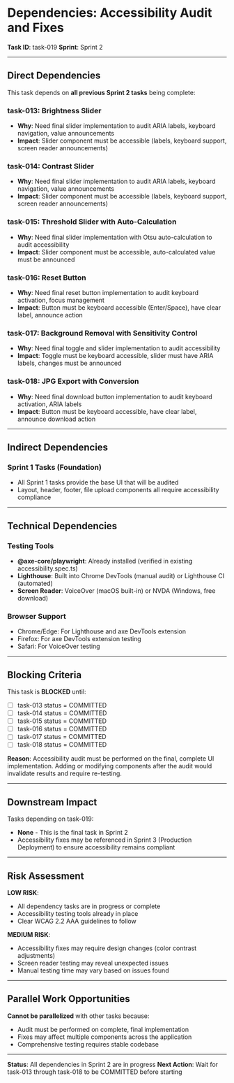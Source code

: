 # Dependencies: Accessibility Audit and Fixes

**Task ID**: task-019
**Sprint**: Sprint 2

---

## Direct Dependencies

This task depends on **all previous Sprint 2 tasks** being complete:

### task-013: Brightness Slider
- **Why**: Need final slider implementation to audit ARIA labels, keyboard navigation, value announcements
- **Impact**: Slider component must be accessible (labels, keyboard support, screen reader announcements)

### task-014: Contrast Slider
- **Why**: Need final slider implementation to audit ARIA labels, keyboard navigation, value announcements
- **Impact**: Slider component must be accessible (labels, keyboard support, screen reader announcements)

### task-015: Threshold Slider with Auto-Calculation
- **Why**: Need final slider implementation with Otsu auto-calculation to audit accessibility
- **Impact**: Slider component must be accessible, auto-calculated value must be announced

### task-016: Reset Button
- **Why**: Need final reset button implementation to audit keyboard activation, focus management
- **Impact**: Button must be keyboard accessible (Enter/Space), have clear label, announce action

### task-017: Background Removal with Sensitivity Control
- **Why**: Need final toggle and slider implementation to audit accessibility
- **Impact**: Toggle must be keyboard accessible, slider must have ARIA labels, changes must be announced

### task-018: JPG Export with Conversion
- **Why**: Need final download button implementation to audit keyboard activation, ARIA labels
- **Impact**: Button must be keyboard accessible, have clear label, announce download action

---

## Indirect Dependencies

### Sprint 1 Tasks (Foundation)
- All Sprint 1 tasks provide the base UI that will be audited
- Layout, header, footer, file upload components all require accessibility compliance

---

## Technical Dependencies

### Testing Tools
- **@axe-core/playwright**: Already installed (verified in existing accessibility.spec.ts)
- **Lighthouse**: Built into Chrome DevTools (manual audit) or Lighthouse CI (automated)
- **Screen Reader**: VoiceOver (macOS built-in) or NVDA (Windows, free download)

### Browser Support
- Chrome/Edge: For Lighthouse and axe DevTools extension
- Firefox: For axe DevTools extension testing
- Safari: For VoiceOver testing

---

## Blocking Criteria

This task is **BLOCKED** until:
- [ ] task-013 status = COMMITTED
- [ ] task-014 status = COMMITTED
- [ ] task-015 status = COMMITTED
- [ ] task-016 status = COMMITTED
- [ ] task-017 status = COMMITTED
- [ ] task-018 status = COMMITTED

**Reason**: Accessibility audit must be performed on the final, complete UI implementation. Adding or modifying components after the audit would invalidate results and require re-testing.

---

## Downstream Impact

Tasks depending on task-019:
- **None** - This is the final task in Sprint 2
- Accessibility fixes may be referenced in Sprint 3 (Production Deployment) to ensure accessibility remains compliant

---

## Risk Assessment

**LOW RISK**:
- All dependency tasks are in progress or complete
- Accessibility testing tools already in place
- Clear WCAG 2.2 AAA guidelines to follow

**MEDIUM RISK**:
- Accessibility fixes may require design changes (color contrast adjustments)
- Screen reader testing may reveal unexpected issues
- Manual testing time may vary based on issues found

---

## Parallel Work Opportunities

**Cannot be parallelized** with other tasks because:
- Audit must be performed on complete, final implementation
- Fixes may affect multiple components across the application
- Comprehensive testing requires stable codebase

---

**Status**: All dependencies in Sprint 2 are in progress
**Next Action**: Wait for task-013 through task-018 to be COMMITTED before starting
